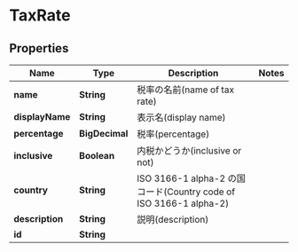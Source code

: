 

# TaxRate


## Properties

| Name | Type | Description | Notes |
|------------ | ------------- | ------------- | -------------|
|**name** | **String** | 税率の名前(name of tax rate) |  |
|**displayName** | **String** | 表示名(display name) |  |
|**percentage** | **BigDecimal** | 税率(percentage) |  |
|**inclusive** | **Boolean** | 内税かどうか(inclusive or not) |  |
|**country** | **String** | ISO 3166-1 alpha-2 の国コード(Country code of ISO 3166-1 alpha-2) |  |
|**description** | **String** | 説明(description) |  |
|**id** | **String** |  |  |



